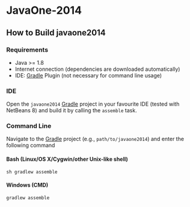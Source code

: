 JavaOne-2014
============

## How to Build javaone2014

### Requirements

- Java >= 1.8
- Internet connection (dependencies are downloaded automatically)
- IDE: [Gradle](http://www.gradle.org/) Plugin (not necessary for command line usage)

### IDE

Open the `javaone2014` [Gradle](http://www.gradle.org/) project in your favourite IDE (tested with NetBeans 8) and build it
by calling the `assemble` task.

### Command Line

Navigate to the [Gradle](http://www.gradle.org/) project (e.g., `path/to/javaone2014`) and enter the following command

#### Bash (Linux/OS X/Cygwin/other Unix-like shell)

    sh gradlew assemble
    
#### Windows (CMD)

    gradlew assemble
